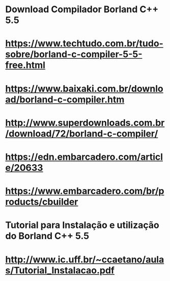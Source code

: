 
# Download Compilador Borland C++ 5.5 
#
# https://www.techtudo.com.br/tudo-sobre/borland-c-compiler-5-5-free.html
#
# https://www.baixaki.com.br/download/borland-c-compiler.htm
#
# http://www.superdownloads.com.br/download/72/borland-c-compiler/
#
# https://edn.embarcadero.com/article/20633
#
# https://www.embarcadero.com/br/products/cbuilder
#
# Tutorial para Instalação e utilização do Borland C++ 5.5 
#
# http://www.ic.uff.br/~ccaetano/aulas/Tutorial_Instalacao.pdf
#
